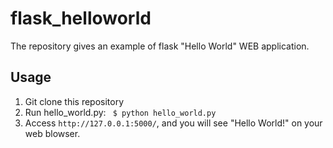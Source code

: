# flask_helloworld

The repository gives an example of flask "Hello World" WEB application. 

## Usage

1. Git clone this repository
2. Run hello_world.py: ` $ python hello_world.py`
3. Access `http://127.0.0.1:5000/`, and you will see "Hello World!" on your web blowser.
